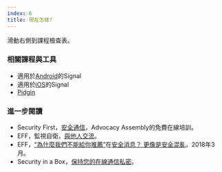 ```yaml
---
index: 6
title: 現在怎樣?
---
```

滑動右側到課程檢查表。

### 相關課程與工具

*   適用於[Android](umbrella://tools/messaging/s_signal-for-android.md)的Signal
*   適用於[iOS](umbrella://tools/messaging/s_signal-for-ios.md)的Signal
*   [Pidgin](umbrella://tools/messaging/s_pidgin.md)

### 進一步閱讀

*   Security First，[安全通信](https://advocacyassembly.org/en/courses/33/#/chapter/1/lesson/1)，Advocacy Assembly的免費在線培訓。
*   EFF，監視自衛，[與他人交流](https://ssd.eff.org/en/module/communicating-others)。
*   EFF，[“為什麼我們不能給你推薦”](https://www.eff.org/deeplinks/2018/03/why-we-cant-give-you-recommendation)在[安全消息？ 更像是安全混亂](https://www.eff.org/deeplinks/2018/03/secure-messaging-more-secure-mess)，2018年3月。
*   Security in a Box，[保持您的在線通信私密](https://securityinabox.org/en/guide/secure-communication)。